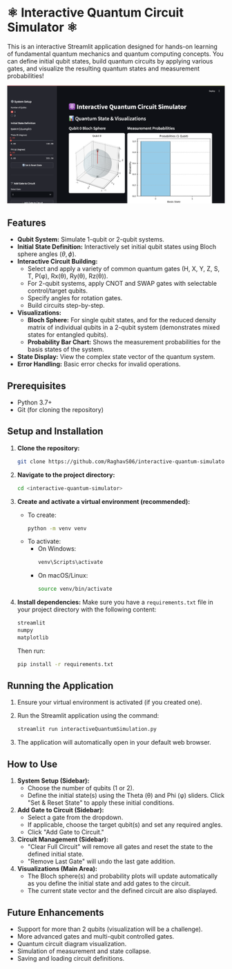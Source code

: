 # ⚛ Interactive Quantum Circuit Simulator ⚛

This is an interactive Streamlit application designed for hands-on learning of fundamental quantum mechanics and quantum computing concepts. You can define initial qubit states, build quantum circuits by applying various gates, and visualize the resulting quantum states and measurement probabilities!

<p align="center">
  <img src="resources/app screen.png" width="700">
</p>

## Features

* **Qubit System:** Simulate 1-qubit or 2-qubit systems.
* **Initial State Definition:** Interactively set initial qubit states using Bloch sphere angles ($\theta, \phi$).
* **Interactive Circuit Building:**
    * Select and apply a variety of common quantum gates (H, X, Y, Z, S, T, P(φ), Rx(θ), Ry(θ), Rz(θ)).
    * For 2-qubit systems, apply CNOT and SWAP gates with selectable control/target qubits.
    * Specify angles for rotation gates.
    * Build circuits step-by-step.
* **Visualizations:**
    * **Bloch Sphere:** For single qubit states, and for the reduced density matrix of individual qubits in a 2-qubit system (demonstrates mixed states for entangled qubits).
    * **Probability Bar Chart:** Shows the measurement probabilities for the basis states of the system.
* **State Display:** View the complex state vector of the quantum system.
* **Error Handling:** Basic error checks for invalid operations.

## Prerequisites

* Python 3.7+
* Git (for cloning the repository)

## Setup and Installation

1.  **Clone the repository:**
    ```bash
    git clone https://github.com/RaghavS06/interactive-quantum-simulator.git
    ```

2.  **Navigate to the project directory:**
    ```bash
    cd <interactive-quantum-simulator>
    ```

3.  **Create and activate a virtual environment (recommended):**
    * To create:
        ```bash
        python -m venv venv
        ```
    * To activate:
        * On Windows:
            ```bash
            venv\Scripts\activate
            ```
        * On macOS/Linux:
            ```bash
            source venv/bin/activate
            ```

4.  **Install dependencies:**
    Make sure you have a `requirements.txt` file in your project directory with the following content:
    ```txt
    streamlit
    numpy
    matplotlib
    ```
    Then run:
    ```bash
    pip install -r requirements.txt
    ```

## Running the Application

1.  Ensure your virtual environment is activated (if you created one).
2.  Run the Streamlit application using the command:
    ```bash
    streamlit run interactiveQuantumSimulation.py
    ```

3.  The application will automatically open in your default web browser.

## How to Use

1.  **System Setup (Sidebar):**
    * Choose the number of qubits (1 or 2).
    * Define the initial state(s) using the Theta (θ) and Phi (φ) sliders. Click "Set & Reset State" to apply these initial conditions.
2.  **Add Gate to Circuit (Sidebar):**
    * Select a gate from the dropdown.
    * If applicable, choose the target qubit(s) and set any required angles.
    * Click "Add Gate to Circuit."
3.  **Circuit Management (Sidebar):**
    * "Clear Full Circuit" will remove all gates and reset the state to the defined initial state.
    * "Remove Last Gate" will undo the last gate addition.
4.  **Visualizations (Main Area):**
    * The Bloch sphere(s) and probability plots will update automatically as you define the initial state and add gates to the circuit.
    * The current state vector and the defined circuit are also displayed.

## Future Enhancements

* Support for more than 2 qubits (visualization will be a challenge).
* More advanced gates and multi-qubit controlled gates.
* Quantum circuit diagram visualization.
* Simulation of measurement and state collapse.
* Saving and loading circuit definitions.

